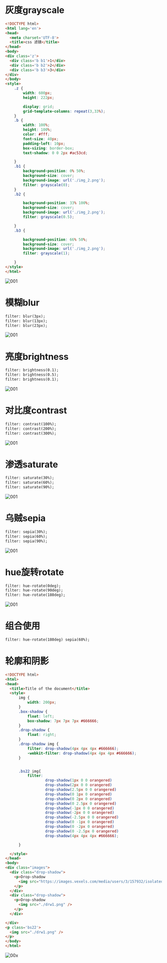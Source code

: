 # 灰度grayscale

```html
<!DOCTYPE html>
<html lang='en'>
<head>
  <meta charset='UTF-8'>
  <title>css 滤镜</title>
</head>
<body>
<div class='z'>
  <div class='b b1'>1</div>
  <div class='b b2'>2</div>
  <div class='b b3'>3</div>
</div>
</body>
<style>
    .z {
        width: 600px;
        height: 222px;

        display: grid;
        grid-template-columns: repeat(3,33%);
    }
    .b {
        width: 100%;
        height: 100%;
        color: #fff;
        font-size: 40px;
        padding-left: 10px;
        box-sizing: border-box;
        text-shadow: 0 0 2px #ac53cd;

    }
    .b1 {
        background-position: 0% 50%;
        background-size: cover;
        background-image: url('./img_2.png');
        filter: grayscale(0);
    }
    .b2 {

        background-position: 33% 100%;
        background-size: cover;
        background-image: url('./img_2.png');
        filter: grayscale(0.5);

    }
    .b3 {

        background-position: 66% 50%;
        background-size: cover;
        background-image: url('./img_2.png');
        filter: grayscale(1);

    }
</style>
</html>
```
<img src="mds_sucai/Web/css_filter_gray1.jpg" alt="001"/>

# 模糊blur
```html
filter: blur(3px);
filter: blur(13px);
filter: blur(23px);
```
<img src="mds_sucai/Web/css_filter_blur1.jpg" alt="001"/>


# 亮度brightness
```html
filter: brightness(0.1);
filter: brightness(0.5);
filter: brightness(0.1);
```
<img src="mds_sucai/Web/css_filter_brigthness.jpg" alt="001"/>

# 对比度contrast
```html
filter: contrast(100%);
filter: contrast(200%);
filter: contrast(300%);
```
<img src="mds_sucai/Web/css_filter_contrast.jpg" alt="001"/>

# 渗透saturate
```html
filter: saturate(30%);
filter: saturate(60%);
filter: saturate(90%);
```
<img src="mds_sucai/Web/css_filter_saturate.jpg" alt="001"/>

# 乌贼sepia
```html
filter: sepia(30%);
filter: sepia(60%);
filter: sepia(90%);
```
<img src="mds_sucai/Web/css_filter_sepia.jpg" alt="001"/>


# hue旋转rotate
```html
filter: hue-rotate(0deg);
filter: hue-rotate(90deg);
filter: hue-rotate(180deg);
```
<img src="mds_sucai/Web/css_filter_huerotate.jpg" alt="001"/>

# 组合使用
```html
filter: hue-rotate(180deg) sepia(60%);
```

# 轮廓和阴影
```html
<!DOCTYPE html>
<html>
<head>
  <title>Title of the document</title>
  <style>
      img {
          width: 200px;
      }
      .box-shadow {
          float: left;
          box-shadow: 7px 7px 7px #666666;
      }
      .drop-shadow {
          float: right;
      }
      .drop-shadow img {
          filter: drop-shadow(4px 4px 4px #666666);
          -webkit-filter: drop-shadow(4px 4px 4px #666666);
      }


      .bs22 img{
          filter:
                  drop-shadow(1px 0 0 orangered)
                  drop-shadow(2px 0 0 orangered)
                  drop-shadow(2.5px 0 0 orangered)
                  drop-shadow(0 1px 0 orangered)
                  drop-shadow(0 2px 0 orangered)
                  drop-shadow(0 2.5px 0 orangered)
                  drop-shadow(-1px 0 0 orangered)
                  drop-shadow(-2px 0 0 orangered)
                  drop-shadow(-2.5px 0 0 orangered)
                  drop-shadow(0 -1px 0 orangered)
                  drop-shadow(0 -2px 0 orangered)
                  drop-shadow(0 -2.5px 0 orangered)
                  drop-shadow(4px 4px 4px #666666);

      }

  </style>
</head>
<body>
<div class="images">
  <div class="drop-shadow">
    <p>Drop-shadow
      <img src="https://images.vexels.com/media/users/3/157932/isolated/preview/951a617272553f49e75548e212ed947f-curved-check-mark-icon-by-vexels.png" />
    </p>
  </div>
  <div class="drop-shadow">
    <p>Drop-shadow
      <img src="./drw1.png" />
    </p>
  </div>

</div>
<p class='bs22'>
  <img src="./drw1.png" />
</p>
</body>
</html>

```
<img src="mds_sucai/Web/css_filter_outline.jpg" alt="00x"/>
